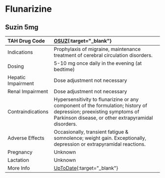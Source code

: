 # Flunarizine

## Suzin 5mg

| TAH Drug Code      | [OSUZ](https://www.tahsda.org.tw/drugs/hissearch.php?drug_code=OSUZ){:target="_blank"}                                                                                    |
|:-------------------|:--------------------------------------------------------------------------------------------------------------------------------------------------------------------------|
| Indications        | Prophylaxis of migraine, maintenance treatment of cerebral circulation disorders.                                                                                         |
| Dosing             | 5-10 mg once daily in the evening (at bedtime)                                                                                                                            |
| Hepatic Impairment | Dose adjustment not necessary                                                                                                                                             |
| Renal Impairment   | Dose adjustment not necessary                                                                                                                                             |
| Contraindications  | Hypersensitivity to flunarizine or any component of the formulation; history of depression; preexisting symptoms of Parkinson disease, or other extrapyramidal disorders. |
| Adverse Effects    | Occasionally, transient fatigue & somnolence; weight gain. Exceptionally, depression or extrapyramidal reactions.                                                         |
| Pregnancy          | Unknown                                                                                                                                                                   |
| Lactation          | Unknown                                                                                                                                                                   |
| More Info          | [UpToDate](https://www.uptodate.com/contents/flunarizine-drug-information){:target="_blank"}                                                                              |

